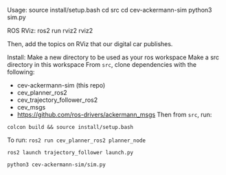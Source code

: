 Usage:
source install/setup.bash
cd src
cd cev-ackermann-sim
python3 sim.py

ROS RViz:
ros2 run rviz2 rviz2

Then, add the topics on RViz that our digital car publishes.

Install: 
Make a new directory to be used as your ros workspace
Make a src directory in this workspace
From `src`, clone dependencies with the following:
- cev-ackermann-sim (this repo)
- cev_planner_ros2
- cev_trajectory_follower_ros2
- cev_msgs
- https://github.com/ros-drivers/ackermann_msgs
Then from `src`, run:

`colcon build && source install/setup.bash`

To run:
`ros2 run cev_planner_ros2 planner_node`

`ros2 launch trajectory_follower launch.py`

`python3 cev-ackermann-sim/sim.py`
